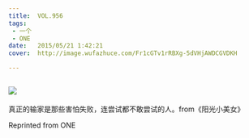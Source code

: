```yaml
---
title:	VOL.956
tags:
 - 一个
 - ONE
date:	2015/05/21 1:42:21
cover:	http://image.wufazhuce.com/Fr1cGTv1rRBXg-5dVHjAWDCGVDKH

---
```

![](http://image.wufazhuce.com/Fr1cGTv1rRBXg-5dVHjAWDCGVDKH)
---

真正的输家是那些害怕失败，连尝试都不敢尝试的人。from《阳光小美女》
 
Reprinted from ONE
